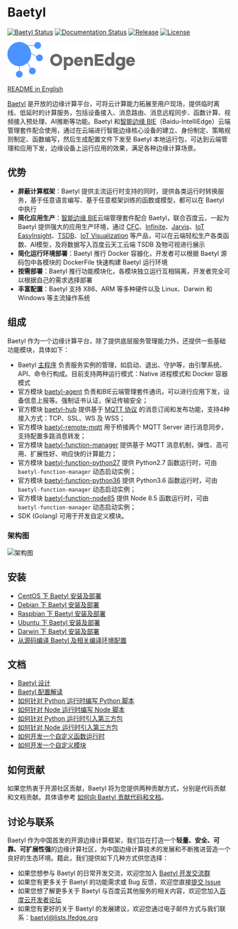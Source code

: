 # Baetyl

[![Baetyl Status](https://travis-ci.com/baidu/baetyl.svg?branch=master)](https://travis-ci.com/baidu/baetyl)  [![Documentation Status](https://img.shields.io/badge/文档-最新-brightgreen.svg?style=flat)](https://baetyl.io/zh)    [![Release](https://img.shields.io/github/release-pre/baidu/baetyl.svg?color=blue&label=pre-release)](https://github.com/baetyl/baetyl/releases)    [![License](https://img.shields.io/github/license/baidu/baetyl.svg?color=blue)](LICENSE)

![Baetyl-logo](./doc/images/logo/logo-with-name.png)

[README in English](./README.md)

[Baetyl](https://baetyl.io) 是开放的边缘计算平台，可将云计算能力拓展至用户现场，提供临时离线、低延时的计算服务，包括设备接入、消息路由、消息远程同步、函数计算、视频接入预处理、AI推断等功能。Baetyl 和[智能边缘 BIE](https://cloud.baidu.com/product/bie.html)（Baidu-IntelliEdge）云端管理套件配合使用，通过在云端进行智能边缘核心设备的建立、身份制定、策略规则制定、函数编写，然后生成配置文件下发至 Baetyl 本地运行包，可达到云端管理和应用下发，边缘设备上运行应用的效果，满足各种边缘计算场景。

## 优势

- **屏蔽计算框架**：Baetyl 提供主流运行时支持的同时，提供各类运行时转换服务，基于任意语言编写、基于任意框架训练的函数或模型，都可以在 Baetyl 中执行
- **简化应用生产**：[智能边缘 BIE](https://cloud.baidu.com/product/bie.html)云端管理套件配合 Baetyl，联合百度云，一起为 Baetyl 提供强大的应用生产环境，通过 [CFC](https://cloud.baidu.com/product/cfc.html)、[Infinite](https://cloud.baidu.com/product/infinite.html)、[Jarvis](http://di.baidu.com/product/jarvis)、[IoT EasyInsight](https://cloud.baidu.com/product/ist.html)、[TSDB](https://cloud.baidu.com/product/tsdb.html)、[IoT Visualization](https://cloud.baidu.com/product/iotviz.html) 等产品，可以在云端轻松生产各类函数、AI模型，及将数据写入百度云天工云端 TSDB 及物可视进行展示
- **简化运行环境部署**：Baetyl 推行 Docker 容器化，开发者可以根据 Baetyl 源码包中各模块的 DockerFile 快速构建 Baetyl 运行环境
- **按需部署**：Baetyl 推行功能模块化，各模块独立运行互相隔离，开发者完全可以根据自己的需求选择部署
- **丰富配置**：Baetyl 支持 X86、ARM 等多种硬件以及 Linux、Darwin 和 Windows 等主流操作系统

## 组成

Baetyl 作为一个边缘计算平台，除了提供底层服务管理能力外，还提供一些基础功能模块，具体如下：

- Baetyl [主程序](./doc/zh-cn/overview/Baetyl-design.md#主程序) 负责服务实例的管理，如启动、退出、守护等，由引擎系统、API、命令行构成。目前支持两种运行模式：Native 进程模式和 Docker 容器模式
- 官方模块 [baetyl-agent](./doc/zh-cn/overview/Baetyl-design.md#baetyl-agent) 负责和BIE云端管理套件通讯，可以进行应用下发，设备信息上报等。强制证书认证，保证传输安全；
- 官方模块 [baetyl-hub](./doc/zh-cn/overview/Baetyl-design.md#baetyl-hub) 提供基于 [MQTT 协议](http://docs.oasis-open.org/mqtt/mqtt/v3.1.1/os/mqtt-v3.1.1-os.html) 的消息订阅和发布功能，支持4种接入方式：TCP、SSL、WS 及 WSS；
- 官方模块 [baetyl-remote-mqtt](./doc/zh-cn/overview/Baetyl-design.md#baetyl-remote-mqtt) 用于桥接两个 MQTT Server 进行消息同步，支持配置多路消息转发；
- 官方模块 [baetyl-function-manager](./doc/zh-cn/overview/Baetyl-design.md#baetyl-function-manager) 提供基于 MQTT 消息机制，弹性、高可用、扩展性好、响应快的计算能力；
- 官方模块 [baetyl-function-python27](./doc/zh-cn/overview/Baetyl-design.md#baetyl-function-python27) 提供 Python2.7 函数运行时，可由 `baetyl-function-manager` 动态启动实例；
- 官方模块 [baetyl-function-python36](./doc/zh-cn/overview/Baetyl-design.md#baetyl-function-python36) 提供 Python3.6 函数运行时，可由`baetyl-function-manager` 动态启动实例；
- 官方模块 [baetyl-function-node85](./doc/zh-cn/overview/Baetyl-design.md#baetyl-function-node85) 提供 Node 8.5 函数运行时，可由`baetyl-function-manager` 动态启动实例；
- SDK (Golang) 可用于开发自定义模块。

### 架构图

![架构图](./doc/images/overview/design/baetyl_design.png)

## 安装

- [CentOS 下 Baetyl 安装及部署](./doc/zh-cn/setup/Install-Baetyl-on-CentOS.md)
- [Debian 下 Baetyl 安装及部署](./doc/zh-cn/setup/Install-Baetyl-on-Debian.md)
- [Raspbian 下 Baetyl 安装及部署](./doc/zh-cn/setup/Install-Baetyl-on-Raspbian.md)
- [Ubuntu 下 Baetyl 安装及部署](./doc/zh-cn/setup/Install-Baetyl-on-Ubuntu.md)
- [Darwin 下 Baetyl 安装及部署](./doc/zh-cn/setup/Install-Baetyl-on-Darwin.md)
- [从源码编译 Baetyl 及相关编译环境配置](./doc/zh-cn/setup/Build-Baetyl-from-Source.md)

## 文档

- [Baetyl 设计](./doc/zh-cn/overview/Baetyl-design.md)
- [Baetyl 配置解读](./doc/zh-cn/tutorials/Config-interpretation.md)
- [如何针对 Python 运行时编写 Python 脚本](./doc/zh-cn/customize/How-to-write-a-python-script-for-python-runtime.md)
- [如何针对 Node 运行时编写 Node 脚本](./doc/zh-cn/customize/How-to-write-a-node-script-for-node-runtime.md)
- [如何针对 Python 运行时引入第三方包](./doc/zh-cn/customize/How-to-import-third-party-libraries-for-python-runtime.md)
- [如何针对 Node 运行时引入第三方包](./doc/zh-cn/customize/How-to-import-third-party-libraries-for-node-runtime.md)
- [如何开发一个自定义函数运行时](./doc/zh-cn/customize/How-to-develop-a-customize-runtime-for-function.md)
- [如何开发一个自定义模块](./doc/zh-cn/customize/How-to-develop-a-customize-module-for-Baetyl.md)

## 如何贡献

如果您热衷于开源社区贡献，Baetyl 将为您提供两种贡献方式，分别是代码贡献和文档贡献。具体请参考 [如何向 Baetyl 贡献代码和文档](./CONTRIBUTING-CN.md)。

## 讨论与联系

Baetyl 作为中国首发的开源边缘计算框架，我们旨在打造一个**轻量、安全、可靠、可扩展性强**的边缘计算社区，为中国边缘计算技术的发展和不断推进营造一个良好的生态环境。籍此，我们提供如下几种方式供您选择：

- 如果您想参与 Baetyl 的日常开发交流，欢迎您加入 [Baetyl 开发交流群](https://baetyl.bj.bcebos.com/Wechat/Wechat-Baetyl.png)
- 如果您有更多关于 Baetyl 的功能需求或 Bug 反馈，欢迎您直接[提交 Issue](https://github.com/baetyl/baetyl/issues)
- 如果您想了解更多关于 Baetyl 与百度云其他服务的相关内容，欢迎您加入[百度云开发者论坛](https://cloud.baidu.com/forum/bce)
- 如果您有更好的关于 Baetyl 的发展建议，欢迎您通过电子邮件方式与我们联系：<baetyl@lists.lfedge.org>
